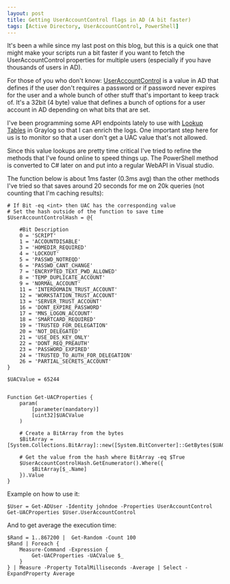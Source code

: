 ```yaml
---
layout: post
title: Getting UserAccountControl flags in AD (A bit faster)
tags: [Active Directory, UserAccountControl, PowerShell]
---
```


It's been a while since my last post on this blog, but this is a quick one that might make your scripts run a bit faster if you want to fetch the UserAccountControl properties for multiple users (especially if you have thousands of users in AD).

For those of you who don't know: [UserAccountControl](https://support.microsoft.com/en-us/help/305144/how-to-use-useraccountcontrol-to-manipulate-user-account-properties) is a value in AD that defines if the user don't requires a password or if password never expires for the user and a whole bunch of other stuff that's important to keep track of. It's a 32bit (4 byte) value that defines a bunch of options for a user account in AD depending on what bits that are set.


I've been programming some API endpoints lately to use with [Lookup Tables](https://docs.graylog.org/en/3.1/pages/lookuptables.html) in Graylog so that I can enrich the logs. One important step here for us is to monitor so that a user don't get a UAC value that's not allowed.

Since this value lookups are pretty time critical I've tried to refine the methods that I've found online to speed things up. The PowerShell method is converted to C# later on and put into a regular WebAPI in Visual studio.

The function below is about 1ms faster (0.3ms avg) than the other methods I've tried so that saves around 20 seconds for me on 20k queries (not counting that I'm caching results):

    # If Bit -eq <int> then UAC has the corresponding value
    # Set the hash outside of the function to save time
    $UserAccountControlHash = @{

        #Bit Description
        0 = 'SCRIPT'
        1 = 'ACCOUNTDISABLE'
        3 = 'HOMEDIR_REQUIRED'
        4 = 'LOCKOUT'
        5 = 'PASSWD_NOTREQD'
        6 = 'PASSWD_CANT_CHANGE'
        7 = 'ENCRYPTED_TEXT_PWD_ALLOWED'
        8 = 'TEMP_DUPLICATE_ACCOUNT'
        9 = 'NORMAL_ACCOUNT'
        11 = 'INTERDOMAIN_TRUST_ACCOUNT'
        12 = 'WORKSTATION_TRUST_ACCOUNT'
        13 = 'SERVER_TRUST_ACCOUNT'
        16 = 'DONT_EXPIRE_PASSWORD'
        17 = 'MNS_LOGON_ACCOUNT'
        18 = 'SMARTCARD_REQUIRED'
        19 = 'TRUSTED_FOR_DELEGATION'
        20 = 'NOT_DELEGATED'
        21 = 'USE_DES_KEY_ONLY'
        22 = 'DONT_REQ_PREAUTH'
        23 = 'PASSWORD_EXPIRED'
        24 = 'TRUSTED_TO_AUTH_FOR_DELEGATION'
        26 = 'PARTIAL_SECRETS_ACCOUNT'
    }

    $UACValue = 65244


    Function Get-UACProperties {
        param(
            [parameter(mandatory)]
            [uint32]$UACValue
        )

        # Create a BitArray from the bytes
        $BitArray = [System.Collections.BitArray]::new([System.BitConverter]::GetBytes($UACValue))

        # Get the value from the hash where BitArray -eq $True
        $UserAccountControlHash.GetEnumerator().Where({
            $BitArray[$_.Name]
        }).Value
    }

Example on how to use it:

    $User = Get-ADUser -Identity johndoe -Properties UserAccountControl
    Get-UACProperties $User.UserAccountControl

And to get average the execution time:

    $Rand = 1..867200 |  Get-Random -Count 100
    $Rand | Foreach {
        Measure-Command -Expression {
            Get-UACProperties -UACValue $_
        }
    } | Measure -Property TotalMilliseconds -Average | Select -ExpandProperty Average